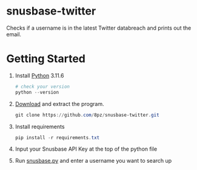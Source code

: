 # snusbase-twitter
Checks if a username is in the latest Twitter databreach and prints out the email.

# Getting Started

1. Install [Python](https://www.python.org/downloads/release/python-3116/) 3.11.6

   ```powershell
   # check your version
   python --version
   ```

2. [Download](https://github.com/8pz/snusbase-twitter/archive/refs/heads/main.zip) and extract the program.

   ```powershell
   git clone https://github.com/8pz/snusbase-twitter.git
   ```

3. Install requirements

   ```powershell
   pip install -r requirements.txt 
   ```

4. Input your Snusbase API Key at the top of the python file

4. Run [snusbase.py](https://github.com/8pz/snusbase-twitter/blob/main/src/snusbase.py) and enter a username you want to search up
